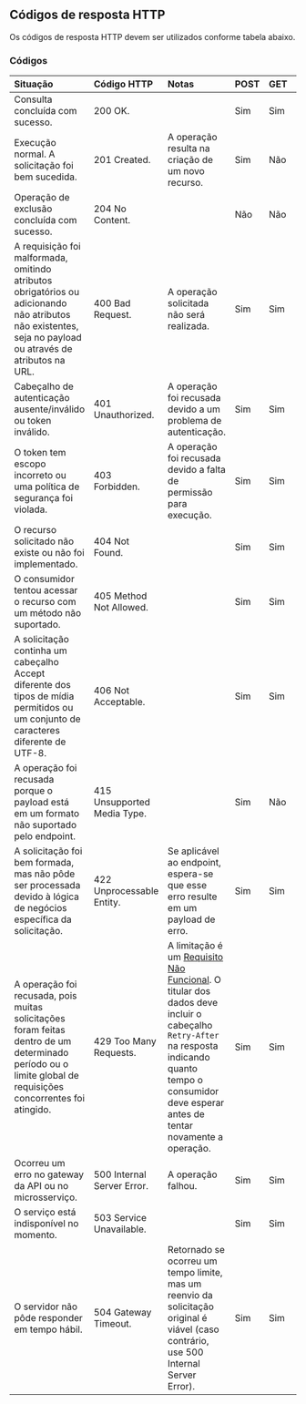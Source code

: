 ## Códigos de resposta HTTP

Os códigos de resposta HTTP devem ser utilizados conforme tabela abaixo.

### Códigos
|     Situação                                                                                                                                                  |  Código HTTP	                 | Notas                                                                                                                                                                                        | POST | GET | DELETE |
|:------------------------------------------------------------------------------------------------------------------------------------------------------------- |:------------------------------ |:-------------------------------------------------------------------------------------------------------------------------------------------------------------------------------------------- |:---- |:--- |:------ |                                  
| Consulta concluída com sucesso.                                                                                                                                | 200 OK.                         |                                                                                                                                                                                              | Sim  | Sim | Não    |
| Execução normal. A solicitação foi bem sucedida.                                                                                                              | 201 Created.                    | A operação resulta na criação de um novo recurso.                                                                                                                                            | Sim  | Não | Não    |
| Operação de exclusão concluída com sucesso.                                                                                                                    | 204 No Content.                 |                                                                                                                                                                                              | Não  | Não | Sim    |
| A requisição foi malformada, omitindo atributos obrigatórios ou adicionando não atributos não existentes, seja no payload ou através de atributos na URL.                                                                   | 400 Bad Request.                | A operação solicitada não será realizada.                                                                                                                                                    | Sim  | Sim | Sim    |
| Cabeçalho de autenticação ausente/inválido ou token inválido.                                                                                                               | 401 Unauthorized.               | A operação foi recusada devido a um problema de autenticação.                                                                                         | Sim  | Sim | Sim    |
| O token tem escopo incorreto ou uma política de segurança foi violada.                                                                                        | 403 Forbidden.                  | A operação foi recusada devido a falta de permissão para execução.                                                  | Sim  | Sim | Sim    |
| O recurso solicitado não existe ou não foi implementado.                                                                                    | 404 Not Found.                  |                                                  | Sim  | Sim | Sim    |
| O consumidor tentou acessar o recurso com um método não suportado.                                                                                            | 405 Method Not Allowed.         |                                                                                                                                                                                              | Sim  | Sim | Sim    |
| A solicitação continha um cabeçalho Accept diferente dos tipos de mídia permitidos ou um conjunto de caracteres diferente de UTF-8.  | 406 Not Acceptable.             |                                                                                                                                                                                              | Sim  | Sim | Sim    |
| A operação foi recusada porque o payload está em um formato não suportado pelo endpoint.                                           | 415 Unsupported Media Type.     |                                                                                                                                                                                              | Sim  | Não | Não    |
| A solicitação foi bem formada, mas não pôde ser processada devido à lógica de negócios específica da solicitação.                                              | 422 Unprocessable Entity.       | Se aplicável ao endpoint, espera-se que esse erro resulte em um payload de erro.                                                                                                       | Sim  | Sim | Não    |
| A operação foi recusada, pois muitas solicitações foram feitas dentro de um determinado período ou o limite global de requisições concorrentes foi atingido.                                                              | 429 Too Many Requests.          | A limitação é um [Requisito Não Funcional](#requisitos-nao-funcionais). O titular dos dados deve incluir o cabeçalho `Retry-After` na resposta indicando quanto tempo o consumidor deve esperar antes de tentar novamente a operação. | Sim  | Sim | Sim    |
| Ocorreu um erro no gateway da API ou no microsserviço.                                                                                                         | 500 Internal Server Error.      | A operação falhou.                                                                                                                                                                           | Sim  | Sim | Sim    |
| O serviço está indisponível no momento.                                                                                                                        | 503 Service Unavailable.        |                                                                                                                                                                                              | Sim  | Sim | Sim    |
| O servidor não pôde responder em tempo hábil.                                                                                                                  | 504 Gateway Timeout.            | Retornado se ocorreu um tempo limite, mas um reenvio da solicitação original é viável (caso contrário, use 500 Internal Server Error).                                                                              | Sim  | Sim | Sim    |
